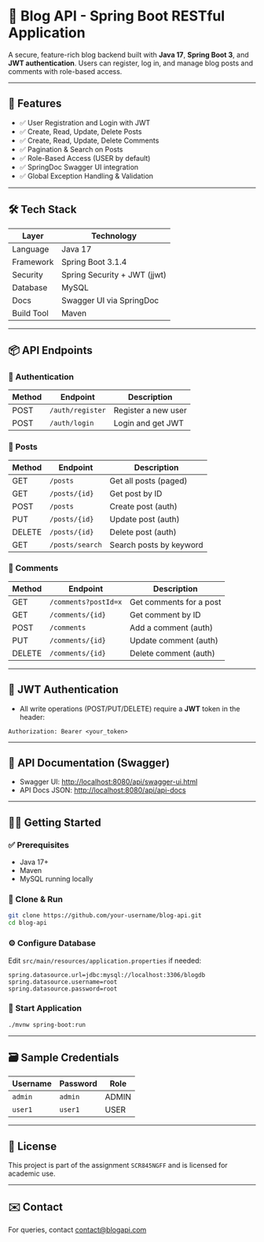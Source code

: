 # 📘 Blog API - Spring Boot RESTful Application

A secure, feature-rich blog backend built with **Java 17**, **Spring Boot 3**, and **JWT authentication**. Users can register, log in, and manage blog posts and comments with role-based access.

---

## 🚀 Features

- ✅ User Registration and Login with JWT
- ✅ Create, Read, Update, Delete Posts
- ✅ Create, Read, Update, Delete Comments
- ✅ Pagination & Search on Posts
- ✅ Role-Based Access (USER by default)
- ✅ SpringDoc Swagger UI integration
- ✅ Global Exception Handling & Validation

---

## 🛠️ Tech Stack

| Layer        | Technology                     |
|--------------|--------------------------------|
| Language     | Java 17                        |
| Framework    | Spring Boot 3.1.4              |
| Security     | Spring Security + JWT (jjwt)   |
| Database     | MySQL                          |
| Docs         | Swagger UI via SpringDoc       |
| Build Tool   | Maven                          |

---

## 📦 API Endpoints

### 🔐 Authentication

| Method | Endpoint       | Description          |
|--------|----------------|----------------------|
| POST   | `/auth/register` | Register a new user |
| POST   | `/auth/login`    | Login and get JWT   |

### 📝 Posts

| Method | Endpoint        | Description              |
|--------|------------------|--------------------------|
| GET    | `/posts`         | Get all posts (paged)    |
| GET    | `/posts/{id}`    | Get post by ID           |
| POST   | `/posts`         | Create post (auth)       |
| PUT    | `/posts/{id}`    | Update post (auth)       |
| DELETE | `/posts/{id}`    | Delete post (auth)       |
| GET    | `/posts/search`  | Search posts by keyword  |

### 💬 Comments

| Method | Endpoint             | Description                  |
|--------|-----------------------|------------------------------|
| GET    | `/comments?postId=x`  | Get comments for a post      |
| GET    | `/comments/{id}`      | Get comment by ID            |
| POST   | `/comments`           | Add a comment (auth)         |
| PUT    | `/comments/{id}`      | Update comment (auth)        |
| DELETE | `/comments/{id}`      | Delete comment (auth)        |

---

## 🔐 JWT Authentication

- All write operations (POST/PUT/DELETE) require a **JWT** token in the header:
```
Authorization: Bearer <your_token>
```

---

## 📘 API Documentation (Swagger)

- Swagger UI: [http://localhost:8080/api/swagger-ui.html](http://localhost:8080/api/swagger-ui.html)
- API Docs JSON: [http://localhost:8080/api/api-docs](http://localhost:8080/api/api-docs)

---

## 🧑‍💻 Getting Started

### ✅ Prerequisites

- Java 17+
- Maven
- MySQL running locally

### 📂 Clone & Run

```bash
git clone https://github.com/your-username/blog-api.git
cd blog-api
```

### ⚙️ Configure Database

Edit `src/main/resources/application.properties` if needed:

```properties
spring.datasource.url=jdbc:mysql://localhost:3306/blogdb
spring.datasource.username=root
spring.datasource.password=root
```

### 🚀 Start Application

```bash
./mvnw spring-boot:run
```

---

## 🗃️ Sample Credentials

| Username | Password | Role  |
|----------|----------|-------|
| `admin`  | `admin`  | ADMIN |
| `user1`  | `user1`  | USER  |

---

## 📜 License

This project is part of the assignment `SCR845NGFF` and is licensed for academic use.

---

## ✉️ Contact

For queries, contact [contact@blogapi.com](mailto:contact@blogapi.com)